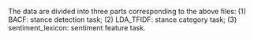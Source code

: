 The data are divided into three parts corresponding to the above files: (1) BACF: stance detection task; (2) LDA_TFIDF: stance category task; (3) sentiment_lexicon: sentiment feature task.
